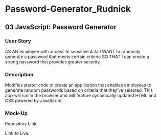 # Password-Generator_Rudnick
## 03 JavaScript: Password Generator


### User Story

AS AN employee with access to sensitive data
I WANT to randomly generate a password that meets certain criteria
SO THAT I can create a strong password that provides greater security

### Description
Modifies starter code to create an application that enables employees to generate random passwords based on criteria that they’ve selected. 
This app will run in the browser and will feature dynamically updated HTML and CSS powered by JavaScript. 

### Mock-Up

Repository Link: 

Link to Live: 

